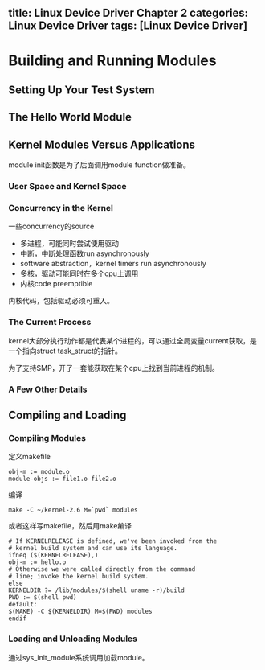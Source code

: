 title: Linux Device Driver Chapter 2
categories: Linux Device Driver
tags: [Linux Device Driver]
---
# Building and Running Modules
## Setting Up Your Test System
## The Hello World Module
## Kernel Modules Versus Applications
module init函数是为了后面调用module function做准备。
### User Space and Kernel Space
### Concurrency in the Kernel
一些concurrency的source

- 多进程，可能同时尝试使用驱动
- 中断，中断处理函数run asynchronously
- software abstraction，kernel timers run asynchronously
- 多核，驱动可能同时在多个cpu上调用
- 内核code preemptible

内核代码，包括驱动必须可重入。
### The Current Process
kernel大部分执行动作都是代表某个进程的，可以通过全局变量current获取，是一个指向struct task_struct的指针。

为了支持SMP，开了一套能获取在某个cpu上找到当前进程的机制。
### A Few Other Details
## Compiling and Loading
### Compiling Modules
定义makefile

	obj-m := module.o
	module-objs := file1.o file2.o

编译

	make -C ~/kernel-2.6 M=`pwd` modules

或者这样写makefile，然后用make编译

	# If KERNELRELEASE is defined, we've been invoked from the
	# kernel build system and can use its language.
	ifneq ($(KERNELRELEASE),)
	obj-m := hello.o
	# Otherwise we were called directly from the command
	# line; invoke the kernel build system.
	else
	KERNELDIR ?= /lib/modules/$(shell uname -r)/build
	PWD := $(shell pwd)
	default:
	$(MAKE) -C $(KERNELDIR) M=$(PWD) modules
	endif

### Loading and Unloading Modules
通过sys_init_module系统调用加载module。
